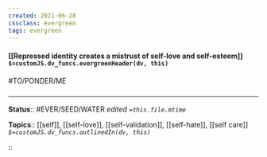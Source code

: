 ```yaml
---
created: 2021-06-28
cssclass: evergreen
tags: evergreen
---
```


#### [[Repressed identity creates a mistrust of self-love and self-esteem]] `$=customJS.dv_funcs.evergreenHeader(dv, this)`

#TO/PONDER/ME 

### <hr class="footnote"/>

**Status**:: #EVER/SEED/WATER 
*edited `=this.file.mtime`*

**Topics**:: [[self]], [[self-love]], [[self-validation]], [[self-hate]], [[self care]]
*`$=customJS.dv_funcs.outlinedIn(dv, this)`*


::